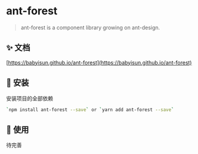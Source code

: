 # ant-forest

> ant-forest is a component library growing on ant-design.

## ✨ 文档

[https://babyisun.github.io/ant-forest](https://babyisun.github.io/ant-forest)


## 🔨 安装

安装项目的全部依赖

```bash
`npm install ant-forest --save` or `yarn add ant-forest --save`
```

## 🔖 使用

待完善